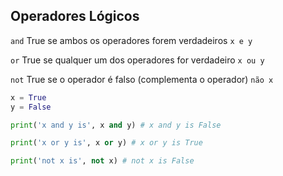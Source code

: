 ## Operadores Lógicos
`and` True se ambos os operadores forem verdadeiros `x e y`

`or`  True se qualquer um dos operadores for verdadeiro `x ou y`

`not` True se o operador é falso (complementa o operador) `não x`

```python
x = True
y = False

print('x and y is', x and y) # x and y is False

print('x or y is', x or y) # x or y is True

print('not x is', not x) # not x is False
```
